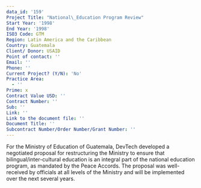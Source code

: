 ```yaml
---
data_id: '159'
Project Title: "National\_Education Program Review"
Start Year: '1998'
End Year: '1998'
ISO3 Code: GTM
Region: Latin America and the Caribbean
Country: Guatemala
Client/ Donor: USAID
Point of contact: ''
Email: ''
Phone: ''
Current Project? (Y/N): 'No'
Practice Area:
  - ''
Prime: x
Contract Value USD: ''
Contract Number: ''
Sub: ''
Link: ''
Link to the document file: ''
Document Title: ''
Subcontract Number/Order Number/Grant Number: ''
---
```

For the Ministry of Education of Guatemala, DevTech developed a negotiated proposal for restructuring the Ministry to ensure that bilingual/inter-cultural education is an integral part of the national education program, as mandated by the Peace Accords. The proposal was well-received by officials at all levels of the Ministry and will be implemented over the next several years.